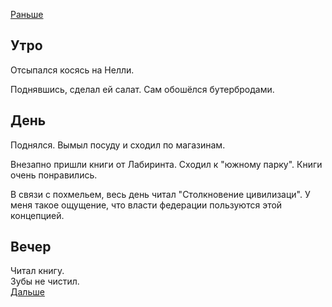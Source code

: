 [Раньше](2020.09.19.md)  
## Утро
Отсыпался косясь на Нелли.

Поднявшись, сделал ей салат. Сам обошёлся бутербродами.
## День
Поднялся. Вымыл посуду и сходил по магазинам.

Внезапно пришли книги от Лабиринта. Сходил к "южному парку". Книги очень понравились.

В связи с похмельем, весь день читал "Столкновение цивилизаци". У меня такое ощущение, что власти федерации пользуются этой концепцией.
## Вечер
Читал книгу.  
Зубы не чистил.  
[Дальше](2020.09.21.md)